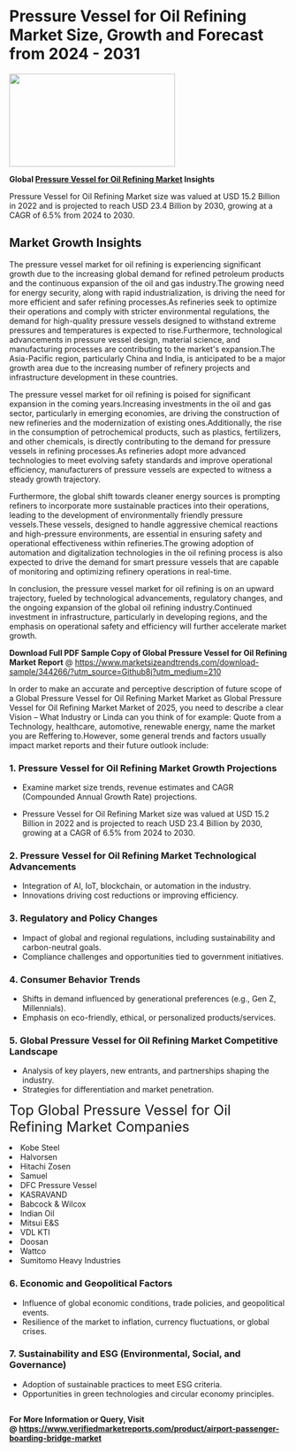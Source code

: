 <H1>Pressure Vessel for Oil Refining Market Size, Growth and Forecast from 2024 - 2031</H1><img class="aligncenter size-medium wp-image-584254" src="https://thirdeyenews.in/wp-content/uploads/2024/09/Global-Market-Research-300x168.jpeg" alt="" width="300" height="168" /><p><strong>Global&nbsp;<a href="https://www.marketsizeandtrends.com/download-sample/344266/?utm_source=Github8j?utm_medium=210">Pressure Vessel for Oil Refining Market</a> Insights</strong></p><p>Pressure Vessel for Oil Refining Market size was valued at USD 15.2 Billion in 2022 and is projected to reach USD 23.4 Billion by 2030, growing at a CAGR of 6.5% from 2024 to 2030.</p><p><h2>Market Growth Insights</h2> <p>The pressure vessel market for oil refining is experiencing significant growth due to the increasing global demand for refined petroleum products and the continuous expansion of the oil and gas industry.The growing need for energy security, along with rapid industrialization, is driving the need for more efficient and safer refining processes.As refineries seek to optimize their operations and comply with stricter environmental regulations, the demand for high-quality pressure vessels designed to withstand extreme pressures and temperatures is expected to rise.Furthermore, technological advancements in pressure vessel design, material science, and manufacturing processes are contributing to the market's expansion.The Asia-Pacific region, particularly China and India, is anticipated to be a major growth area due to the increasing number of refinery projects and infrastructure development in these countries.</p> <p>The pressure vessel market for oil refining is poised for significant expansion in the coming years.Increasing investments in the oil and gas sector, particularly in emerging economies, are driving the construction of new refineries and the modernization of existing ones.Additionally, the rise in the consumption of petrochemical products, such as plastics, fertilizers, and other chemicals, is directly contributing to the demand for pressure vessels in refining processes.As refineries adopt more advanced technologies to meet evolving safety standards and improve operational efficiency, manufacturers of pressure vessels are expected to witness a steady growth trajectory.</p> <p>Furthermore, the global shift towards cleaner energy sources is prompting refiners to incorporate more sustainable practices into their operations, leading to the development of environmentally friendly pressure vessels.These vessels, designed to handle aggressive chemical reactions and high-pressure environments, are essential in ensuring safety and operational effectiveness within refineries.The growing adoption of automation and digitalization technologies in the oil refining process is also expected to drive the demand for smart pressure vessels that are capable of monitoring and optimizing refinery operations in real-time.</p> <p>In conclusion, the pressure vessel market for oil refining is on an upward trajectory, fueled by technological advancements, regulatory changes, and the ongoing expansion of the global oil refining industry.Continued investment in infrastructure, particularly in developing regions, and the emphasis on operational safety and efficiency will further accelerate market growth.</p> <p><span class=""><strong>Download Full PDF Sample Copy of Global Pressure Vessel for Oil Refining Market Report</strong> @ <a href="https://www.marketsizeandtrends.com/download-sample/344266/?utm_source=Github8j?utm_medium=210" target="_blank">https://www.marketsizeandtrends.com/download-sample/344266/?utm_source=Github8j?utm_medium=210</a></span></p><p>In order to make an accurate and perceptive description of future scope of a Global&nbsp;Pressure Vessel for Oil Refining Market Market as Global&nbsp;Pressure Vessel for Oil Refining Market Market of 2025, you need to describe a clear Vision &ndash; What Industry or Linda can you think of for example: Quote from a Technology, healthcare, automotive, renewable energy, name the market you are Reffering to.However, some general trends and factors usually impact market reports and their future outlook include:</p><h3>1.&nbsp;<strong>Pressure Vessel for Oil Refining Market Growth Projections</strong></h3><ul><li>Examine market size trends, revenue estimates and CAGR (Compounded Annual Growth Rate) projections.</li><li><p>Pressure Vessel for Oil Refining Market size was valued at USD 15.2 Billion in 2022 and is projected to reach USD 23.4 Billion by 2030, growing at a CAGR of 6.5% from 2024 to 2030.</p></li></ul><h3>2.&nbsp;<strong>Pressure Vessel for Oil Refining Market Technological Advancements</strong></h3><ul><li>Integration of AI, IoT, blockchain, or automation in the industry.</li><li>Innovations driving cost reductions or improving efficiency.</li></ul><h3>3.&nbsp;<strong>Regulatory and Policy Changes</strong></h3><ul><li>Impact of global and regional regulations, including sustainability and carbon-neutral goals.</li><li>Compliance challenges and opportunities tied to government initiatives.</li></ul><h3>4.&nbsp;<strong>Consumer Behavior Trends</strong></h3><ul><li>Shifts in demand influenced by generational preferences (e.g., Gen Z, Millennials).</li><li>Emphasis on eco-friendly, ethical, or personalized products/services.</li></ul><h3>5.&nbsp;<strong>Global Pressure Vessel for Oil Refining Market Competitive Landscape</strong></h3><ul><li>Analysis of key players, new entrants, and partnerships shaping the industry.</li><li>Strategies for differentiation and market penetration.</li></ul><p data-pm-slice="1 1 []"><span style="color: inherit; font-family: inherit; font-size: 25px;">Top Global Pressure Vessel for Oil Refining Market Companies</span></p><div class="" data-test-id=""><p><li>Kobe Steel</li><li> Halvorsen</li><li> Hitachi Zosen</li><li> Samuel</li><li> DFC Pressure Vessel</li><li> KASRAVAND</li><li> Babcock & Wilcox</li><li> Indian Oil</li><li> Mitsui E&S</li><li> VDL KTI</li><li> Doosan</li><li> Wattco</li><li> Sumitomo Heavy Industries</li></p></div><h3>6.&nbsp;<strong>Economic and Geopolitical Factors</strong></h3><ul><li>Influence of global economic conditions, trade policies, and geopolitical events.</li><li>Resilience of the market to inflation, currency fluctuations, or global crises.</li></ul><h3>7.&nbsp;<strong>Sustainability and ESG (Environmental, Social, and Governance)</strong></h3><ul><li>Adoption of sustainable practices to meet ESG criteria.</li><li>Opportunities in green technologies and circular economy principles.</li></ul><h2><strong style="font-size: 14px;">For More Information or Query, Visit @&nbsp;</strong><a style="background-color: #ffffff; font-size: 14px;" href="https://www.marketsizeandtrends.com/report/pressure-vessel-for-oil-refining-market/" target="_blank">https://www.verifiedmarketreports.com/product/airport-passenger-boarding-bridge-market</a></h2>